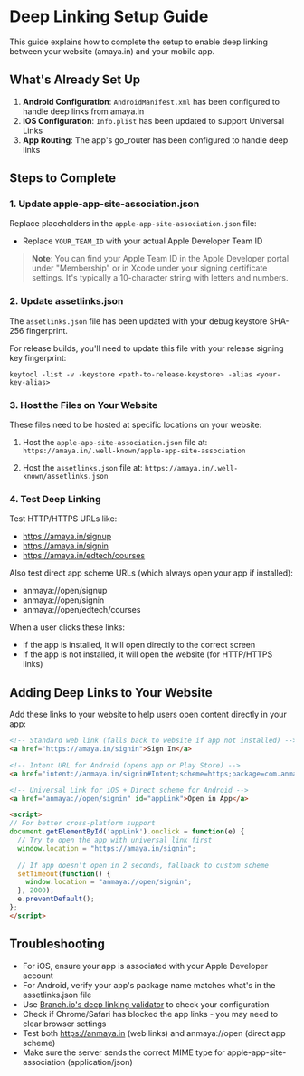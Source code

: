# Deep Linking Setup Guide

This guide explains how to complete the setup to enable deep linking between your website (amaya.in) and your mobile app.

## What's Already Set Up

1. **Android Configuration**: `AndroidManifest.xml` has been configured to handle deep links from amaya.in
2. **iOS Configuration**: `Info.plist` has been updated to support Universal Links
3. **App Routing**: The app's go_router has been configured to handle deep links

## Steps to Complete

### 1. Update apple-app-site-association.json

Replace placeholders in the `apple-app-site-association.json` file:
- Replace `YOUR_TEAM_ID` with your actual Apple Developer Team ID

> **Note**: You can find your Apple Team ID in the Apple Developer portal under "Membership" or in Xcode under your signing certificate settings. It's typically a 10-character string with letters and numbers.

### 2. Update assetlinks.json

The `assetlinks.json` file has been updated with your debug keystore SHA-256 fingerprint.

For release builds, you'll need to update this file with your release signing key fingerprint:
```
keytool -list -v -keystore <path-to-release-keystore> -alias <your-key-alias>
```

### 3. Host the Files on Your Website

These files need to be hosted at specific locations on your website:

1. Host the `apple-app-site-association.json` file at:
   `https://amaya.in/.well-known/apple-app-site-association`

2. Host the `assetlinks.json` file at:
   `https://amaya.in/.well-known/assetlinks.json`

### 4. Test Deep Linking

Test HTTP/HTTPS URLs like:
- https://amaya.in/signup
- https://amaya.in/signin
- https://amaya.in/edtech/courses

Also test direct app scheme URLs (which always open your app if installed):
- anmaya://open/signup
- anmaya://open/signin
- anmaya://open/edtech/courses

When a user clicks these links:
- If the app is installed, it will open directly to the correct screen
- If the app is not installed, it will open the website (for HTTP/HTTPS links)

## Adding Deep Links to Your Website

Add these links to your website to help users open content directly in your app:

```html
<!-- Standard web link (falls back to website if app not installed) -->
<a href="https://amaya.in/signin">Sign In</a>

<!-- Intent URL for Android (opens app or Play Store) -->
<a href="intent://anmaya.in/signin#Intent;scheme=https;package=com.anmayatechnologies.anmaya;end">Open in Android App</a>

<!-- Universal Link for iOS + Direct scheme for Android -->
<a href="anmaya://open/signin" id="appLink">Open in App</a>

<script>
// For better cross-platform support
document.getElementById('appLink').onclick = function(e) {
  // Try to open the app with universal link first
  window.location = "https://amaya.in/signin";
  
  // If app doesn't open in 2 seconds, fallback to custom scheme
  setTimeout(function() {
    window.location = "anmaya://open/signin";
  }, 2000);
  e.preventDefault();
};
</script>
```

## Troubleshooting

- For iOS, ensure your app is associated with your Apple Developer account
- For Android, verify your app's package name matches what's in the assetlinks.json file
- Use [Branch.io's deep linking validator](https://branch.io/resources/aasa-validator/) to check your configuration
- Check if Chrome/Safari has blocked the app links - you may need to clear browser settings
- Test both https://anmaya.in (web links) and anmaya://open (direct app scheme)
- Make sure the server sends the correct MIME type for apple-app-site-association (application/json) 